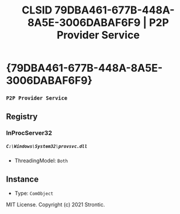 ﻿---
title: "CLSID 79DBA461-677B-448A-8A5E-3006DABAF6F9 | P2P Provider Service"
excerpt: What is COM-Object CLSID 79DBA461-677B-448A-8A5E-3006DABAF6F9?
---

# {79DBA461-677B-448A-8A5E-3006DABAF6F9}

### `P2P Provider Service`

## Registry


### InProcServer32

##### `C:\Windows\System32\provsvc.dll`
* ThreadingModel: `Both`

## Instance

* Type: `ComObject`

MIT License. Copyright (c) 2021 Strontic.


